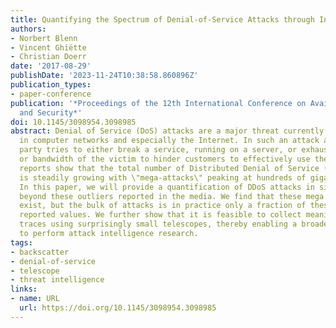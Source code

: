 ```yaml
---
title: Quantifying the Spectrum of Denial-of-Service Attacks through Internet Backscatter
authors:
- Norbert Blenn
- Vincent Ghiëtte
- Christian Doerr
date: '2017-08-29'
publishDate: '2023-11-24T10:38:58.860896Z'
publication_types:
- paper-conference
publication: '*Proceedings of the 12th International Conference on Availability, Reliability
  and Security*'
doi: 10.1145/3098954.3098985
abstract: Denial of Service (DoS) attacks are a major threat currently observable
  in computer networks and especially the Internet. In such an attack a malicious
  party tries to either break a service, running on a server, or exhaust the capacity
  or bandwidth of the victim to hinder customers to effectively use the service. Recent
  reports show that the total number of Distributed Denial of Service (DDoS) attacks
  is steadily growing with \"mega-attacks\" peaking at hundreds of gigabit/s (Gbps).
  In this paper, we will provide a quantification of DDoS attacks in size and duration
  beyond these outliers reported in the media. We find that these mega attacks do
  exist, but the bulk of attacks is in practice only a fraction of these frequently
  reported values. We further show that it is feasible to collect meaningful backscatter
  traces using surprisingly small telescopes, thereby enabling a broader audience
  to perform attack intelligence research.
tags:
- backscatter
- denial-of-service
- telescope
- threat intelligence
links:
- name: URL
  url: https://doi.org/10.1145/3098954.3098985
---
```

